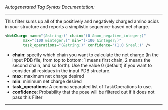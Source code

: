 <!-- THIS IS AN AUTOGENERATED FILE: Don't edit it directly, instead change the schema definition in the code itself. -->

_Autogenerated Tag Syntax Documentation:_

---
This filter sums up all of the positively and negatively charged amino acids in your structure and reports a simplistic sequence-based net charge.

```xml
<NetCharge name="(&string;)" chain="(0 &non_negative_integer;)"
        max="(100 &integer;)" min="(-100 &integer;)"
        task_operations="(&string;)" confidence="(1.0 &real;)" />
```

-   **chain**: specify which chain you want to calculate the net charge (In the input PDB file, from top to bottom: 1 means first chain, 2 means the second chain, and so forth). Use the value 0 (default) if you want to consider all residues in the input PDB structure.
-   **max**: maximum net charge desired
-   **min**: minimum net charge desired
-   **task_operations**: A comma separated list of TaskOperations to use.
-   **confidence**: Probability that the pose will be filtered out if it does not pass this Filter

---
